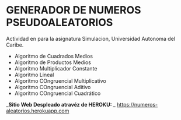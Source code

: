 # **GENERADOR DE NUMEROS PSEUDOALEATORIOS**

Actividad en para la asignatura Simulacion, Universidad Autonoma del Caribe.

- Algoritmo de Cuadrados Medios
- Algoritmo de Productos Medios
- Algoritmo Multiplicador Constante
- Algoritmo Lineal
- Algoritmo COngruencial Multiplicativo
- Algoritmo COngruencial Aditivo
- Algoritmo COngruencial Cuadrático

**_Sitio Web Despleado atravéz de HEROKU: _**
https://numeros-aleatorios.herokuapp.com
